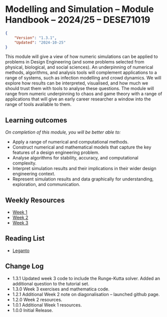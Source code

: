# Modelling and Simulation – Module Handbook – 2024/25 – DESE71019
```json
{
    "Version": "1.3.1",
    "Updated": "2024-10-25"
}
```
This module will give a view of how numeric simulations can be applied to problems in Design Engineering (and some problems selected from physical, biological, and social sciences). An underpinning of numerical methods, algorithms, and analysis tools will complement applications to a range of systems, such as infection modelling and crowd dynamics. We will explore how results can be interpreted, visualised, and how much we should trust them with tools to analyse these questions. The module will range from numeric underpinning to chaos and game theory with a range of applications that will give an early career researcher a window into the range of tools available to them.

## Learning outcomes ##
*On completion of this module, you will be better able to:*
* Apply a range of numerical and computational methods.
* Construct numerical and mathematical models that capture the key features of a design engineering problem.
* Analyse algorithms for stability, accuracy, and computational complexity.
* Interpret simulation results and their implications in their wider design engineering context.
* Represent simulation results and data graphically for understanding, exploration, and communication.

## Weekly Resources
* [Week 1](./Week_1)
* [Week 2](./Week_2)
* [Week 3](./Week_3)

## Reading List
* [Leganto](https://imperial.alma.exlibrisgroup.com/leganto/nui/lists/45412427350001591)

## Change Log
* 1.3.1 Updated week 3 code to include the Runge-Kutta solver. Added an additional question to the tutorial set.
* 1.3.0 Week 3 exercises and mathematica code.
* 1.2.1 Additional Week 2 note on diagonalisation – launched github page.
* 1.2.0 Week 2 resources.
* 1.0.1 Additional Week 1 resources.
* 1.0.0 Initial Release.
